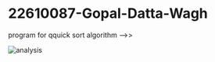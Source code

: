 # 22610087-Gopal-Datta-Wagh

program for qquick sort algorithm -->>

![analysis](https://github.com/user-attachments/assets/4b119870-027c-4cce-9b27-d489021acd88)
